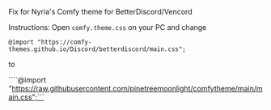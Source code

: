 Fix for Nyria's Comfy theme for BetterDiscord/Vencord

Instructions: Open `comfy.theme.css` on your PC and change 

```@import "https://comfy-themes.github.io/Discord/betterdiscord/main.css";``` 

to 

````@import "https://raw.githubusercontent.com/pinetreemoonlight/comfytheme/main/main.css";```
